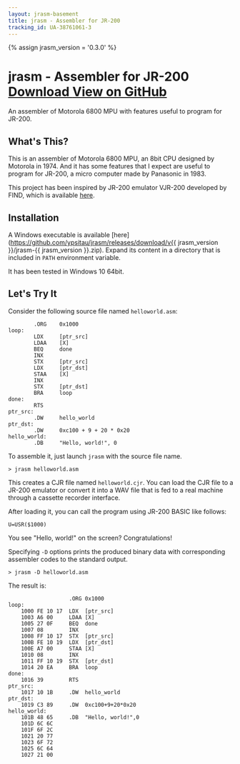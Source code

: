 ```yaml
---
layout: jrasm-basement
title: jrasm - Assembler for JR-200
tracking_id: UA-38761061-3
---
```

{% assign jrasm_version = '0.3.0' %}

<div class="jumbotron">
  <div class="container-fluid">
	<h1 class="display-4">jrasm - Assembler for JR-200
	  <span class="float-right">
		<a class="btn btn-secondary" href="https://github.com/ypsitau/jrasm/releases/download/v{{ jrasm_version }}/jrasm-{{ jrasm_version }}.zip">
		  <i class="fas fa-download mr-2"></i>Download
		</a>
		<a class="btn btn-secondary" href="https://github.com/ypsitau/jrasm">
		  <i class="fab fa-github mr-2"></i>View on GitHub
		</a>
	  </span>
	</h1>
	<p class="lead">
	An assembler of Motorola 6800 MPU with features useful to program for JR-200.
	</p>
  </div>
</div>


## What's This?

This is an assembler of Motorola 6800 MPU, an 8bit CPU designed by Motorola in 1974.
And it has some features that I expect are useful to program for JR-200, a micro computer made by Panasonic in 1983.

This project has been inspired by JR-200 emulator VJR-200 developed by FIND,
which is available [here](http://www17.plala.or.jp/find_jr200/vjr200_en.html).

## Installation

A Windows executable is available [here](https://github.com/ypsitau/jrasm/releases/download/v{{ jrasm_version }}/jrasm-{{ jrasm_version }}.zip).
Expand its content in a directory that is included in `PATH` environment variable.

It has been tested in Windows 10 64bit.


## Let's Try It

Consider the following source file named `helloworld.asm`:

```
        .ORG    0x1000
loop:
        LDX     [ptr_src]
        LDAA    [X]
        BEQ     done
        INX
        STX     [ptr_src]
        LDX     [ptr_dst]
        STAA    [X]
        INX
        STX     [ptr_dst]
        BRA     loop
done:
        RTS
ptr_src:
        .DW     hello_world
ptr_dst:
        .DW     0xc100 + 9 + 20 * 0x20
hello_world:
        .DB     "Hello, world!", 0
```

To assemble it, just launch `jrasm` with the source file name.

```
> jrasm helloworld.asm
```

This creates a CJR file named `helloworld.cjr`. You can load the CJR file to a JR-200 emulator
or convert it into a WAV file that is fed to a real machine through a cassette recorder interface.

After loading it, you can call the program using JR-200 BASIC like follows:

```
U=USR($1000)
```

You see "Hello, world!" on the screen? Congratulations!

Specifying `-D` options prints the produced binary data with corresponding assembler codes
to the standard output.

```
> jrasm -D helloworld.asm
```

The result is:

```
                   .ORG 0x1000
loop:
    1000 FE 10 17  LDX  [ptr_src]
    1003 A6 00     LDAA [X]
    1005 27 0F     BEQ  done
    1007 08        INX 
    1008 FF 10 17  STX  [ptr_src]
    100B FE 10 19  LDX  [ptr_dst]
    100E A7 00     STAA [X]
    1010 08        INX 
    1011 FF 10 19  STX  [ptr_dst]
    1014 20 EA     BRA  loop
done:
    1016 39        RTS 
ptr_src:
    1017 10 1B     .DW  hello_world
ptr_dst:
    1019 C3 89     .DW  0xc100+9+20*0x20
hello_world:
    101B 48 65     .DB  "Hello, world!",0
    101D 6C 6C   
    101F 6F 2C   
    1021 20 77   
    1023 6F 72   
    1025 6C 64   
    1027 21 00   
```
